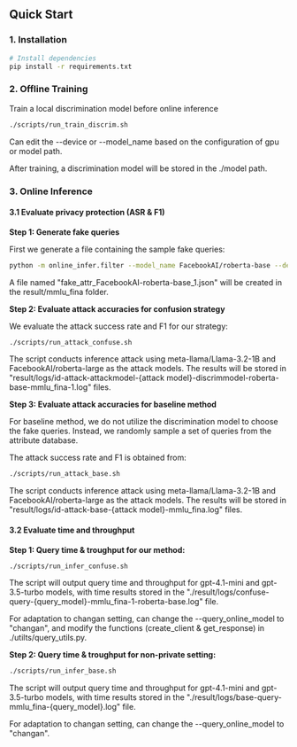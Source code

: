 ## Quick Start

### 1. Installation

```bash
# Install dependencies
pip install -r requirements.txt
```

### 2. Offline Training
Train a local discrimination model before online inference

```bash
./scripts/run_train_discrim.sh
```

Can edit the --device or --model_name based on the configuration of gpu or model path.

After training, a discrimination model will be stored in the ./model path.

### 3. Online Inference

#### 3.1 Evaluate privacy protection (ASR & F1)

**Step 1: Generate fake queries**

First we generate a file containing the sample fake queries:
```bash
python -m online_infer.filter --model_name FacebookAI/roberta-base --device cuda:0
```

A file named "fake_attr_FacebookAI-roberta-base_1.json" will be created in the result/mmlu_fina folder.

**Step 2: Evaluate attack accuracies for confusion strategy**

We evaluate the attack success rate and F1 for our strategy:
```bash
./scripts/run_attack_confuse.sh
```

The script conducts inference attack using meta-llama/Llama-3.2-1B and FacebookAI/roberta-large as the attack models. The results will be stored in "result/logs/id-attack-attackmodel-{attack model}-discrimmodel-roberta-base-mmlu_fina-1.log" files.

**Step 3: Evaluate attack accuracies for baseline method**

For baseline method, we do not utilize the discrimination model to choose the fake queries. Instead, we randomly sample a set of queries from the attribute database.

The attack success rate and F1 is obtained from:
```bash
./scripts/run_attack_base.sh
```
The script conducts inference attack using meta-llama/Llama-3.2-1B and FacebookAI/roberta-large as the attack models. The results will be stored in "result/logs/id-attack-base-{attack model}-mmlu_fina.log" files.

#### 3.2 Evaluate time and throughput
**Step 1: Query time & troughput for our method:**
```bash
./scripts/run_infer_confuse.sh
```

The script will output query time and throughput for gpt-4.1-mini and gpt-3.5-turbo models, with time results stored in the "./result/logs/confuse-query-{query_model}-mmlu_fina-1-roberta-base.log" file.

For adaptation to changan setting, can change the --query_online_model to "changan", and modify the functions (create_client & get_response) in ./utilts/query_utils.py.

**Step 2: Query time & troughput for non-private setting:**
```bash
./scripts/run_infer_base.sh
```
The script will output query time and throughput for gpt-4.1-mini and gpt-3.5-turbo models, with time results stored in the "./result/logs/base-query-mmlu_fina-{query_model}.log" file.

For adaptation to changan setting, can change the --query_online_model to "changan".